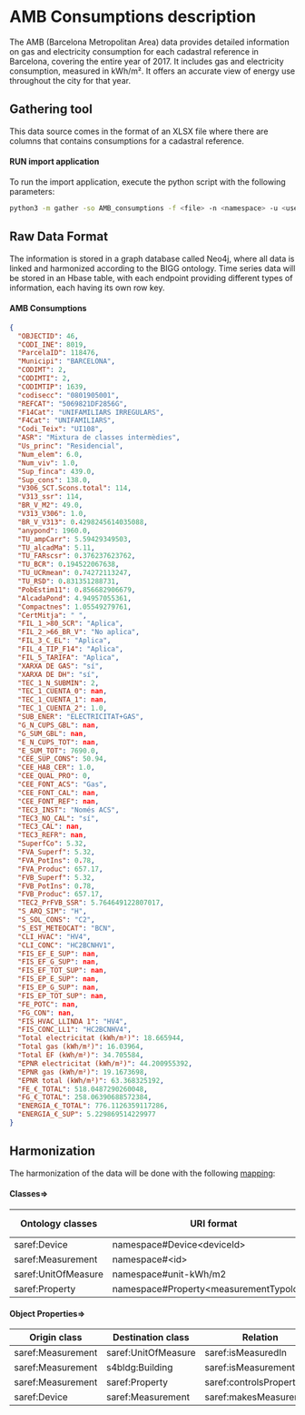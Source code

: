 # AMB Consumptions description

The AMB (Barcelona Metropolitan Area) data provides detailed information on gas and electricity consumption for each
cadastral reference in Barcelona, covering the entire year of 2017. It includes gas and electricity consumption,
measured in kWh/m². It offers an accurate view of energy use throughout the city for that year.

## Gathering tool

This data source comes in the format of an XLSX file where there are columns that contains consumptions for a cadastral
reference.

#### RUN import application

To run the import application, execute the python script with the following parameters:

```bash
python3 -m gather -so AMB_consumptions -f <file> -n <namespace> -u <user_importing> -tz <file_timezone> -st <storage>
```

## Raw Data Format

The information is stored in a graph database called Neo4j, where all data is linked and harmonized according to the
BIGG ontology. Time series data will be stored in an Hbase table, with each endpoint providing different types of
information, each having its own row key.

#### AMB Consumptions

````json
{
  "OBJECTID": 46,
  "CODI_INE": 8019,
  "ParcelaID": 118476,
  "Municipi": "BARCELONA",
  "CODIMT": 2,
  "CODIMTI": 2,
  "CODIMTIP": 1639,
  "codisecc": "0801905001",
  "REFCAT": "5069821DF2856G",
  "F14Cat": "UNIFAMILIARS IRREGULARS",
  "F4Cat": "UNIFAMILIARS",
  "Codi_Teix": "UI108",
  "ASR": "Mixtura de classes intermèdies",
  "Us_princ": "Residencial",
  "Num_elem": 6.0,
  "Num_viv": 1.0,
  "Sup_finca": 439.0,
  "Sup_cons": 138.0,
  "V306_SCT.Scons.total": 114,
  "V313_ssr": 114,
  "BR_V_M2": 49.0,
  "V313_V306": 1.0,
  "BR_V_V313": 0.4298245614035088,
  "anypond": 1960.0,
  "TU_ampCarr": 5.59429349503,
  "TU_alcadMa": 5.11,
  "TU_FARscsr": 0.376237623762,
  "TU_BCR": 0.194522067638,
  "TU_UCRmean": 0.74272113247,
  "TU_RSD": 0.831351288731,
  "PobEstim11": 0.856682906679,
  "AlcadaPond": 4.94957055361,
  "Compactnes": 1.05549279761,
  "CertMitja": " ",
  "FIL_1_>80_SCR": "Aplica",
  "FIL_2_>66_BR_V": "No aplica",
  "FIL_3_C_EL": "Aplica",
  "FIL_4_TIP_F14": "Aplica",
  "FIL_5_TARIFA": "Aplica",
  "XARXA DE GAS": "sí",
  "XARXA DE DH": "sí",
  "TEC_1_N_SUBMIN": 2,
  "TEC_1_CUENTA_0": nan,
  "TEC_1_CUENTA_1": nan,
  "TEC_1_CUENTA_2": 1.0,
  "SUB_ENER": "ELECTRICITAT+GAS",
  "G_N_CUPS_GBL": nan,
  "G_SUM_GBL": nan,
  "E_N_CUPS_TOT": nan,
  "E_SUM_TOT": 7690.0,
  "CEE_SUP_CONS": 50.94,
  "CEE_HAB_CER": 1.0,
  "CEE_QUAL_PRO": 0,
  "CEE_FONT_ACS": "Gas",
  "CEE_FONT_CAL": nan,
  "CEE_FONT_REF": nan,
  "TEC3_INST": "Només ACS",
  "TEC3_NO_CAL": "sí",
  "TEC3_CAL": nan,
  "TEC3_REFR": nan,
  "SuperfCo": 5.32,
  "FVA_Superf": 5.32,
  "FVA_PotIns": 0.78,
  "FVA_Produc": 657.17,
  "FVB_Superf": 5.32,
  "FVB_PotIns": 0.78,
  "FVB_Produc": 657.17,
  "TEC2_PrFVB_SSR": 5.764649122807017,
  "S_ARQ_SIM": "H",
  "S_SOL_CONS": "C2",
  "S_EST_METEOCAT": "BCN",
  "CLI_HVAC": "HV4",
  "CLI_CONC": "HC2BCNHV1",
  "FIS_EF_E_SUP": nan,
  "FIS_EF_G_SUP": nan,
  "FIS_EF_TOT_SUP": nan,
  "FIS_EP_E_SUP": nan,
  "FIS_EP_G_SUP": nan,
  "FIS_EP_TOT_SUP": nan,
  "FE_POTC": nan,
  "FG_CON": nan,
  "FIS_HVAC_LLINDA 1": "HV4",
  "FIS_CONC_LL1": "HC2BCNHV4",
  "Total electricitat (kWh/m²)": 18.665944,
  "Total gas (kWh/m²)": 16.03964,
  "Total EF (kWh/m²)": 34.705584,
  "EPNR electricitat (kWh/m²)": 44.200955392,
  "EPNR gas (kWh/m²)": 19.1673698,
  "EPNR total (kWh/m²)": 63.368325192,
  "FE_€_TOTAL": 518.0487290260048,
  "FG_€_TOTAL": 258.06390688572384,
  "ENERGIA_€_TOTAL": 776.1126359117286,
  "ENERGIA_€_SUP": 5.229869514229977
}
````

## Harmonization

The harmonization of the data will be done with the following [mapping](mapping.yaml):

#### Classes=>

| Ontology classes    | URI format                                    | Transformation actions |
|---------------------|-----------------------------------------------|------------------------|
| saref:Device        | namespace#Device&lt;deviceId&gt;              |                        |
| saref:Measurement   | namespace#&lt;id&gt;                          |                        |
| saref:UnitOfMeasure | namespace#unit-kWh/m2                         |                        |
| saref:Property      | namespace#Property&lt;measurementTypology&gt; |                        |

#### Object Properties=>

| Origin class      | Destination class   | Relation               |
|-------------------|---------------------|------------------------|
| saref:Measurement | saref:UnitOfMeasure | saref:isMeasuredIn     |
| saref:Measurement | s4bldg:Building     | saref:isMeasurementOf  |
| saref:Measurement | saref:Property      | saref:controlsProperty |
| saref:Device      | saref:Measurement   | saref:makesMeasurement |





